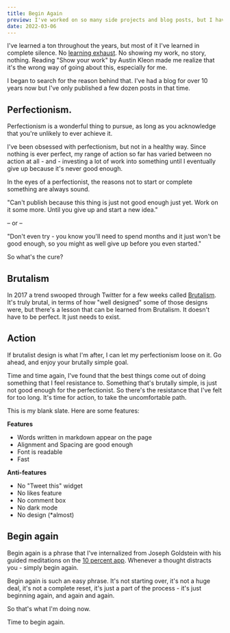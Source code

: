 ```yaml
---
title: Begin Again
preview: I've worked on so many side projects and blog posts, but I haven't published any of them because they've never seemed good enough. I decided to start from scratch. A Blank Slate for my blog and online presence.
date: 2022-03-06
---
```


I've learned a ton throughout the years, but most of it I've learned in complete silence. No [learning exhaust](https://www.swyx.io/learn-in-public/). No showing my work, no story, nothing.
Reading "Show your work" by Austin Kleon made me realize that it's the wrong way of going about this, especially for me.

I began to search for the reason behind that. I've had a blog for over 10 years now but I've only published a few dozen posts in that time.

## Perfectionism.

Perfectionism is a wonderful thing to pursue, as long as you acknowledge that you're unlikely to ever achieve it. 

I've been obsessed with perfectionism, but not in a healthy way. Since nothing is ever perfect, my range of action so far has varied between no action at all - and - investing a lot of work into something until I eventually give up because it's never good enough.

In the eyes of a perfectionist, the reasons not to start or complete something are always sound.

"Can't publish because this thing is just not good enough just yet. Work on it some more. Until you give up and start a new idea."

– or –

"Don't even try - you know you'll need to spend months and it just won't be good enough, so you might as well give up before you even started."

So what's the cure?

## Brutalism

In 2017 a trend swooped through Twitter for a few weeks called [Brutalism](https://www.nngroup.com/articles/brutalism-antidesign). It's truly brutal, in terms of how "well designed" some of those designs were, but there's a lesson that can be learned from Brutalism. It doesn't have to be perfect. It just needs to exist.

## Action

If brutalist design is what I'm after, I can let my perfectionism loose on it. Go ahead, and enjoy your brutally simple goal.

Time and time again, I've found that the best things come out of doing something that I feel resistance to. Something that's brutally simple, is just not good enough for the perfectionist. So there's the resistance that I've felt for too long. It's time for action, to take the uncomfortable path.

This is my blank slate. Here are some features:

**Features**
* Words written in markdown appear on the page
* Alignment and Spacing are good enough
* Font is readable
* Fast

**Anti-features**
* No "Tweet this" widget
* No likes feature
* No comment box
* No dark mode
* No design (*almost)


## Begin again

Begin again is a phrase that I've internalized from Joseph Goldstein with his guided meditations on the [10 percent app](https://www.tenpercent.com/guided-meditations). Whenever a thought distracts you - simply begin again.

Begin again is such an easy phrase. It's not starting over, it's not a huge deal, it's not a complete reset, it's just a part of the process - it's just beginning again, and again and again.

So that's what I'm doing now.

Time to begin again.
